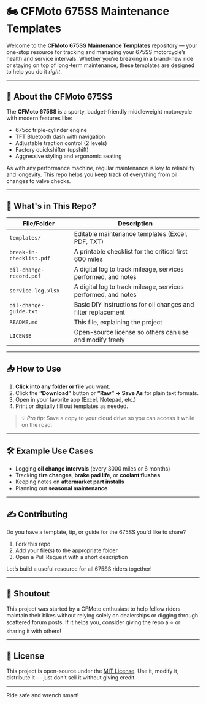 # 🏍️ CFMoto 675SS Maintenance Templates

Welcome to the **CFMoto 675SS Maintenance Templates** repository — your one-stop resource for tracking and managing your 675SS motorcycle’s health and service intervals. Whether you're breaking in a brand-new ride or staying on top of long-term maintenance, these templates are designed to help you do it *right*.

---

## 🧰 About the CFMoto 675SS

The **CFMoto 675SS** is a sporty, budget-friendly middleweight motorcycle with modern features like:
- 675cc triple-cylinder engine
- TFT Bluetooth dash with navigation
- Adjustable traction control (2 levels)
- Factory quickshifter (upshift)
- Aggressive styling and ergonomic seating

As with any performance machine, regular maintenance is key to reliability and longevity. This repo helps you keep track of everything from oil changes to valve checks.

---

## 📁 What's in This Repo?

| File/Folder             | Description                                                                 |
|------------------------|-----------------------------------------------------------------------------|
| `templates/`           | Editable maintenance templates (Excel, PDF, TXT)                            |
| `break-in-checklist.pdf`| A printable checklist for the critical first 600 miles                     |
| `oil-change-record.pdf`     | A digital log to track mileage, services performed, and notes              |
| `service-log.xlsx`     | A digital log to track mileage, services performed, and notes              |
| `oil-change-guide.txt` | Basic DIY instructions for oil changes and filter replacement              |
| `README.md`            | This file, explaining the project                                           |
| `LICENSE`              | Open-source license so others can use and modify freely                    |

---

## 📥 How to Use

1. **Click into any folder or file** you want.
2. Click the **“Download”** button or **“Raw” → Save As** for plain text formats.
3. Open in your favorite app (Excel, Notepad, etc.)
4. Print or digitally fill out templates as needed.

> 💡 *Pro tip:* Save a copy to your cloud drive so you can access it while on the road.

---

## 🛠️ Example Use Cases

- Logging **oil change intervals** (every 3000 miles or 6 months)
- Tracking **tire changes**, **brake pad life**, or **coolant flushes**
- Keeping notes on **aftermarket part installs**
- Planning out **seasonal maintenance**

---

## ✍️ Contributing

Do you have a template, tip, or guide for the 675SS you'd like to share?

1. Fork this repo
2. Add your file(s) to the appropriate folder
3. Open a Pull Request with a short description

Let’s build a useful resource for all 675SS riders together!

---

## 📣 Shoutout

This project was started by a CFMoto enthusiast to help fellow riders maintain their bikes without relying solely on dealerships or digging through scattered forum posts. If it helps you, consider giving the repo a ⭐️ or sharing it with others!

---

## 📄 License

This project is open-source under the [MIT License](LICENSE). Use it, modify it, distribute it — just don’t sell it without giving credit.

---

Ride safe and wrench smart!  
